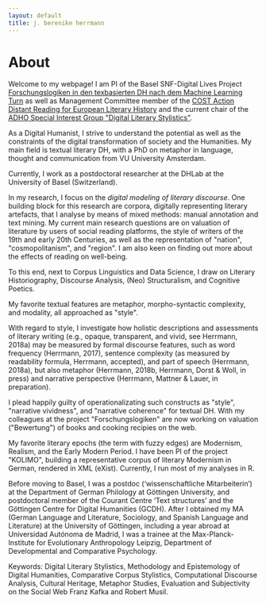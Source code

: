 ```yaml
---
layout: default
title: j. berenike herrmann
---
```



# About
	
Welcome to my webpage! I am PI of the Basel SNF-Digital Lives Project [Forschungslogiken in den texbasierten DH nach dem Machine Learning Turn](http://www.forschungslogiken.net/en/) 
as well as Management Committee member of the [COST Action Distant Reading for European Literary History](https://www.distant-reading.net/)
and the current chair of the [ADHO Special Interest Group "Digital Literary Stylistics"](https://dls.hypotheses.org).

As a Digital Humanist, I strive to understand the potential as well as the constraints of the digital transformation of society and the Humanities. 
My main field is textual literary DH, with a PhD on metaphor in language, thought and communication from VU University Amsterdam.

Currently, I work as a postdoctoral researcher at the DHLab at the University of Basel (Switzerland).

			
In my research, I focus on the *digital modeling of literary discourse*. 
One building block for this research are corpora, digitally representing literary artefacts, 
that I analyse by means of mixed methods: manual annotation and text mining. 
My current main research questions are on valuation of literature by users of social reading platforms, the style of 
writers of the 19th and early 20th Centuries, as well as the representation of "nation", "cosmopolitanism", and "region".
I am also keen on finding out more about the effects of reading on well-being.

To this end, next to Corpus Linguistics and Data Science, I draw on Literary Historiography, Discourse Analysis, 
(Neo) Structuralism, and Cognitive Poetics.
			
My favorite textual features are metaphor, morpho-syntactic complexity, and modality, all approached as "style".

With regard to style, I investigate how holistic descriptions and assessments of literary writing 
(e.g., opaque, transparent, and vivid, see Herrmann, 2018a) 
may be measured by formal discourse features, such as word frequency (Herrmann, 2017), sentence complexity 
(as measured by readability formula, Herrmann, accepted), and part of speech (Herrmann, 2018a), 
but also metaphor (Herrmann, 2018b, Herrmann, Dorst & Woll, in press) and narrative perspective 
(Herrmann, Mattner & Lauer, in preparation).

I plead happily guilty of operationalizating such constructs as "style", "narrative vividness", and "narrative coherence" 
for textual DH. With my colleagues at the project "Forschungslogiken" are now working on valuation ("Bewertung") 
of books and cooking recipies on the web.

My favorite literary epochs (the term with fuzzy edges) are Modernism, Realism, and the Early Modern Period. 
I have been PI of the project "KOLIMO", building a representative corpus of literary Modernism in German, 
rendered in XML (eXist). Currently, I run most of my analyses in R.


Before moving to Basel, I was a postdoc (‘wissenschaftliche Mitarbeiterin’) at the Department of German Philology at 
Göttingen University, and postdoctoral member of the Courant Centre ‘Text structures’ and the Göttingen Centre 
for Digital Humanities (GCDH). 
After I obtained my MA (German Language and Literature, Sociology, and Spanish Language and Literature) at the University 
of Göttingen, including a year abroad at Universidad Autónoma de Madrid, I was a trainee at the Max-Planck-Institute for 
Evolutionary Anthropology Leipzig, Department of Developmental and Comparative Psychology.


Keywords: Digital Literary Stylistics, Methodology and Epistemology of Digital Humanities, Comparative Corpus Stylistics, Computational Discourse Analysis, Cultural Heritage, Metaphor Studies, Evaluation and Subjectivity on the Social Web
Franz Kafka and Robert Musil.

